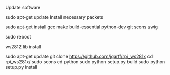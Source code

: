 Update software

sudo apt-get update
Install necessary packets

sudo apt-get install gcc make build-essential python-dev git scons swig

sudo reboot

ws2812 lib install

sudo apt-get update
git clone https://github.com/jgarff/rpi_ws281x
cd rpi_ws281x/
sudo scons
cd python
sudo python setup.py build
sudo python setup.py install
